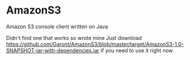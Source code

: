 # AmazonS3
Amazon S3 console client written on Java

Didn't find one that works so wrote mine
Just download 
https://github.com/Garont/AmazonS3/blob/master/target/AmazonS3-1.0-SNAPSHOT-jar-with-dependencies.jar 
if you need to use it right now
